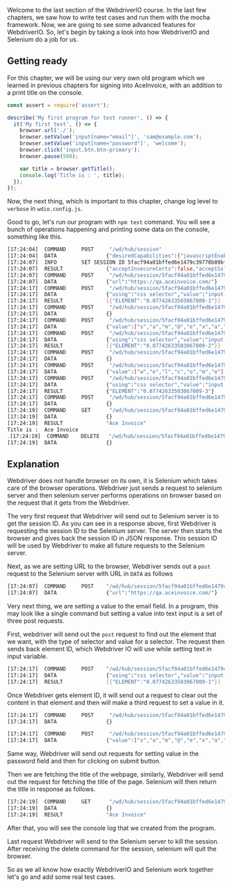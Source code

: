 Welcome to the last section of the WebdriverIO course. In the last few chapters, we saw how to write test cases and run them with the mocha framework. Now, we are going to see some advanced features for WebdriverIO. So, let's begin by taking a look into how WebdriverIO and Selenium do a job for us.

## Getting ready

For this chapter, we will be using our very own old program which we learned in previous chapters for signing into AceInvoice, with an addition to a print title on the console.

```js
const assert = require('assert');

describe('My first program for test runner', () => {
  it('My first test', () => {
    browser.url('./');
    browser.setValue('input[name="email"]', 'sam@example.com');
    browser.setValue('input[name="password"]', 'welcome');
    browser.click('input.btn.btn-primary');
    browser.pause(500);

    var title = browser.getTitle();
    console.log('Title is : ', title);
  });
});
```

Now, the next thing, which is important to this chapter, change log level to `verbose` in `wdio.config.js`.

Good to go, let's run our program with `npm test` command. You will see a bunch of operations happening and printing some data on the console, something like this.

```bash
[17:24:04]  COMMAND     POST     "/wd/hub/session"
[17:24:04]  DATA                {"desiredCapabilities":{"javascriptEnabled":true,"locationContextEnabled":true,"handlesAlerts":true,"rotatable":true,"maxInstances":5,"browserName":"chrome","loggingPrefs":{"browser":"ALL","driver":"ALL"},"requestOrigins":{"url":"http://webdriver.io","version":"4.14.2","name":"webdriverio"}}}
[17:24:07]  INFO        SET SESSION ID 5facf94a01bffed6e1479c39778b89bf
[17:24:07]  RESULT              {"acceptInsecureCerts":false,"acceptSslCerts":false,"applicationCacheEnabled":false,"browserConnectionEnabled":false,"browserName":"chrome","chrome":{"chromedriverVersion":"2.43.600229 (3fae4d0cda5334b4f533bede5a4787f7b832d052)","userDataDir":"/var/folders/v6/_6sh53vn5gl3lct18w533gr80000gn/T/.org.chromium.Chromium.bWkuWC"},"cssSelectorsEnabled":true,"databaseEnabled":false,"goog:chromeOptions":{"debuggerAddress":"localhost:58451"},"handlesAlerts":true,"hasTouchScreen":false,"javascriptEnabled":true,"locationContextEnabled":true,"mobileEmulationEnabled":false,"nativeEvents":true,"networkConnectionEnabled":false,"pageLoadStrategy":"normal","platform":"Mac OS X","rotatable":false,"setWindowRect":true,"takesHeapSnapshot":true,"takesScreenshot":true,"unexpectedAlertBehaviour":"","version":"72.0.3626.121","webStorageEnabled":true,"webdriver.remote.sessionid":"5facf94a01bffed6e1479c39778b89bf"}
[17:24:07]  COMMAND     POST     "/wd/hub/session/5facf94a01bffed6e1479c39778b89bf/url"
[17:24:07]  DATA                {"url":"https://qa.aceinvoice.com/"}
[17:24:17]  COMMAND     POST     "/wd/hub/session/5facf94a01bffed6e1479c39778b89bf/elements"
[17:24:17]  DATA                {"using":"css selector","value":"input[name=\"email\"]"}
[17:24:17]  RESULT              [{"ELEMENT":"0.07742633503067009-1"}]
[17:24:17]  COMMAND     POST     "/wd/hub/session/5facf94a01bffed6e1479c39778b89bf/element/0.07742633503067009-1/clear"
[17:24:17]  DATA                {}
[17:24:17]  COMMAND     POST     "/wd/hub/session/5facf94a01bffed6e1479c39778b89bf/element/0.07742633503067009-1/value"
[17:24:17]  DATA                {"value":["s","a","m","@","e","x","a","m","p","l","(5 more items)"],"text":"sam@example.com"}
[17:24:17]  COMMAND     POST     "/wd/hub/session/5facf94a01bffed6e1479c39778b89bf/elements"
[17:24:17]  DATA                {"using":"css selector","value":"input[name=\"password\"]"}
[17:24:17]  RESULT              [{"ELEMENT":"0.07742633503067009-2"}]
[17:24:17]  COMMAND     POST     "/wd/hub/session/5facf94a01bffed6e1479c39778b89bf/element/0.07742633503067009-2/clear"
[17:24:17]  DATA                {}
[17:24:17]  COMMAND     POST     "/wd/hub/session/5facf94a01bffed6e1479c39778b89bf/element/0.07742633503067009-2/value"
[17:24:17]  DATA                {"value":["w","e","l","c","o","m","e"],"text":"welcome"}
[17:24:17]  COMMAND     POST     "/wd/hub/session/5facf94a01bffed6e1479c39778b89bf/element"
[17:24:17]  DATA                {"using":"css selector","value":"input.btn.btn-primary"}
[17:24:17]  RESULT              {"ELEMENT":"0.07742633503067009-3"}
[17:24:17]  COMMAND     POST     "/wd/hub/session/5facf94a01bffed6e1479c39778b89bf/element/0.07742633503067009-3/click"
[17:24:17]  DATA                {}
[17:24:19]  COMMAND     GET      "/wd/hub/session/5facf94a01bffed6e1479c39778b89bf/title"
[17:24:19]  DATA                {}
[17:24:19]  RESULT              "Ace Invoice"
Title is :  Ace Invoice
․[17:24:19]  COMMAND    DELETE   "/wd/hub/session/5facf94a01bffed6e1479c39778b89bf"
[17:24:19]  DATA                {}
```

## Explanation

Webdriver does not handle browser on its own, it is Selenium which takes care of the browser operations. Webdriver just sends a request to selenium server and then selenium server performs operations on browser based on the request that it gets from the Webdriver.

The very first request that Webdriver will send out to Selenium server is to get the session ID. As you can see in a response above, first Webdriver is requesting the session ID to the Selenium server. The server then starts the browser and gives back the session ID in JSON response. This session ID will be used by Webdriver to make all future requests to the Selenium server.

Next, as we are setting URL to the browser, Webdriver sends out a `post` request to the Selenium server with URL in `DATA` as follows

```bash
[17:24:07]  COMMAND     POST    "/wd/hub/session/5facf94a01bffed6e1479c39778b89bf/url"
[17:24:07]  DATA                {"url":"https://qa.aceinvoice.com/"}
```

Very next thing, we are setting a value to the email field. In a program, this may look like a single command but setting a value into text input is a set of three post requests.

First, webdriver will send out the `post` request to find out the element that we want, with the type of selector and value for a selector. The request then sends back element ID, which Webdriver IO will use while setting text in input variable.

```bash
[17:24:17]  COMMAND     POST    "/wd/hub/session/5facf94a01bffed6e1479c39778b89bf/elements"
[17:24:17]  DATA                {"using":"css selector","value":"input[name=\"email\"]"}
[17:24:17]  RESULT              [{"ELEMENT":"0.07742633503067009-1"}]
```

Once Webdriver gets element ID, it will send out a request to clear out the content in that element and then will make a third request to set a value in it.

```bash
[17:24:17]  COMMAND     POST     "/wd/hub/session/5facf94a01bffed6e1479c39778b89bf/element/0.07742633503067009-1/clear"
[17:24:17]  DATA                {}
```

```bash
[17:24:17]  COMMAND     POST     "/wd/hub/session/5facf94a01bffed6e1479c39778b89bf/element/0.07742633503067009-1/value"
[17:24:17]  DATA                {"value":["s","a","m","@","e","x","a","m","p","l","(5 more items)"],"text":"sam@example.com"}
```

Same way, Webdriver will send out requests for setting value in the password field and then for clicking on submit button.

Then we are fetching the title of the webpage, similarly, Webdriver will send out the request for fetching the title of the page. Selenium will then return the title in response as follows.

```bash
[17:24:19]  COMMAND     GET      "/wd/hub/session/5facf94a01bffed6e1479c39778b89bf/title"
[17:24:19]  DATA                {}
[17:24:19]  RESULT              "Ace Invoice"
```

After that, you will see the console log that we created from the program.

Last request Webdriver will send to the Selenium server to kill the session. After receiving the delete command for the session, selenium will quit the browser.

So as we all know how exactly WebdriverIO and Selenium work together let's go and add some real test cases.
